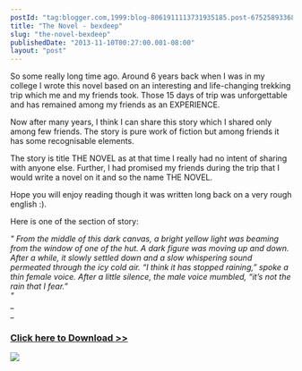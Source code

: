 ```yaml
---
postId: "tag:blogger.com,1999:blog-8061911113731935185.post-6752589336824792064"
title: "The Novel - bexdeep"
slug: "the-novel-bexdeep"
publishedDate: "2013-11-10T00:27:00.001-08:00"
layout: "post"
---
```


So some really long time ago. Around 6 years back when I was in my college I
wrote this novel based on an interesting and life-changing trekking trip which
me and my friends took. Those 15 days of trip was unforgettable and has
remained among my friends as an EXPERIENCE.  
  
Now after many years, I think I can share this story which I shared only among
few friends. The story is pure work of fiction but among friends it has some
recognisable elements.  
  
The story is title THE NOVEL as at that time I really had no intent of sharing
with anyone else. Further, I had promised my friends during the trip that I
would write a novel on it and so the name THE NOVEL.  
  
Hope you will enjoy reading though it was written long back on a very rough
english :).  
  
Here is one of the section of story:  
  
_" From the middle of this dark canvas, a bright yellow light was beaming from
the window of one of the hut. A dark figure was moving up and down. After a
while, it slowly settled down and a slow whispering sound permeated through
the icy cold air. “I think it has stopped raining,” spoke a thin female voice.
After a little silence, the male voice mumbled, “it’s not the rain that I
fear.”_  
_"_  
_  
_  

###  [Click here to Download >>](http://s360.us/1mPKqiS)

[![](http://1.bp.blogspot.com/-4xLi9XoGwLU/Un9GmfOPBqI/AAAAAAAABWU/WiNeeMftzR0/s1600/Screen+Shot+2013-11-10+at+1.56.03+pm.png)](http://s360.us/1biag9o)

  

  

